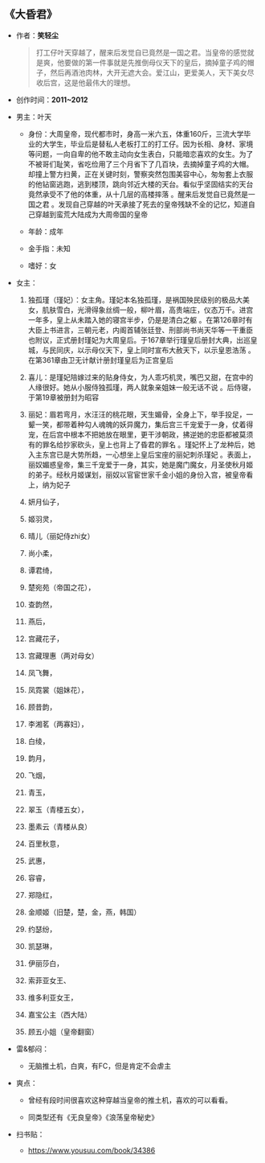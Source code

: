 ## 《大昏君》

- 作者：**笑轻尘**
  
    > 打工仔叶天穿越了，醒来后发觉自已竟然是一国之君。当皇帝的感觉就是爽，他要做的第一件事就是先推倒母仪天下的皇后，摘掉童子鸡的帽子，然后再酒池肉林，大开无遮大会。爱江山，更爱美人，天下美女尽收后宫，这是他最伟大的理想。

- 创作时间：**2011~2012**

- 男主：叶天

  * 身份：大周皇帝，现代都市时，身高一米六五，体重160斤，三流大学毕业的大学生，毕业后是替私人老板打工的打工仔。因为长相、身材、家境等问题，一向自卑的他不敢主动向女生表白，只能暗恋喜欢的女生。为了不被哥们耻笑，省吃俭用了三个月省下了几百块，去摘掉童子鸡的大帽。却撞上警方扫黄，正在关键时刻，警察突然包围美容中心，匆匆套上衣服的他钻窗逃跑，逃到楼顶，跳向邻近大楼的天台。看似乎坚固结实的天台竟然承受不了他的体重，从十几层的高楼摔落   。醒来后发觉自已竟然是一国之君 。发现自己穿越的叶天承接了死去的皇帝残缺不全的记忆，知道自己穿越到蛮荒大陆成为大周帝国的皇帝
  
  * 年龄：成年
  * 金手指：未知
  * 嗜好：女

- 女主：

  1. 独孤瑾（瑾妃）：女主角。瑾妃本名独孤瑾，是祸国殃民级别的极品大美女，肌肤雪白，光滑得象丝绸一般，柳叶眉，高贵端庄，仪态万千。进宫一年多，皇上从未踏入她的寝宫半步，仍是是清白之躯 。在第126章时有大臣上书进言，三朝元老，内阁首辅张廷登、刑部尚书尚天华等一干重臣也附议，正式册封瑾妃为大周皇后。于167章举行瑾皇后册封大典，出巡皇城，与民同庆，以示母仪天下，皇上同时宣布大赦天下，以示皇恩浩荡  。在第361章由卫无计献计册封瑾皇后为正宫皇后

  2. 喜儿：是瑾妃陪嫁过来的贴身侍女，为人乖巧机灵，嘴巴又甜，在宫中的人缘很好。她从小服侍独孤瑾，两人就象亲姐妹一般无话不说 。后侍寝，于第19章被册封为昭容
  3. 丽妃：眉若弯月，水汪汪的桃花眼，天生媚骨，全身上下，举手投足，一颦一笑，都带着种勾人魂魄的妖异魔力，集后宫三千宠爱于一身，仗着得宠，在后宫中根本不把她放在眼里，更干涉朝政，拂逆她的忠臣都被莫须有的罪名给抄家砍头，皇上也背上了昏君的罪名  。瑾妃怀上了龙种后，她入主东宫已是大势所趋，一心想坐上皇后宝座的丽妃刺杀瑾妃 。表面上，丽奴媚惑皇帝，集三千宠爱于一身，其实，她是魔门魔女，月圣使秋月姬的弟子。经秋月姬谋划，丽奴以官宦世家千金小姐的身份入宫，被皇帝看上，纳为妃子
  4. 妍月仙子，
  5. 姬羽灵，
  6. 晴儿（丽妃侍zhi女）
  7. 尚小柔，
  8. 谭君绮，
  9. 楚宛苑（帝国之花），
  10. 查韵然，
  11. 燕后，
  12. 宫藏花子，
  13. 宫藏理惠（两对母女）
  14. 凤飞舞，
  15. 凤霓裳（姐妹花），
  16. 顾昔韵，
  17. 李湘茗（两寡妇），
  18. 白绫，
  19. 韵月，
  20. 飞烟，
  21. 青玉，
  22. 翠玉（青楼五女），
  23. 墨素云（青楼从良）
  24. 百里秋意，
  25. 武惠，
  26. 容睿，
  27. 郑隐红，
  28. 金顺姬（旧楚，楚，金，燕，韩国）
  29. 约瑟纷，
  30. 凯瑟琳，
  31. 伊丽莎白，
  32. 索菲亚女王、
  33. 维多利亚女王，
  34. 嘉宝公主（西大陆）
  35. 顾五小姐（皇帝翻窗）

- 雷&郁闷：

  * 无脑推土机，白爽，有FC，但是肯定不会虐主

- 爽点：
  
  * 曾经有段时间很喜欢这种穿越当皇帝的推土机，喜欢的可以看看。

  * 同类型还有《无良皇帝》《浪荡皇帝秘史》

- 扫书贴：
  
  * <https://www.yousuu.com/book/34386>
